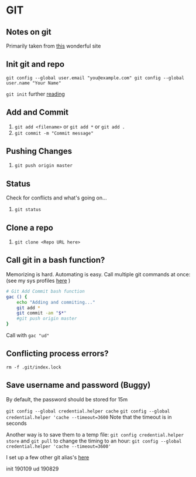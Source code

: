 GIT
=======

Notes on git
---------
Primarily taken from [this](http://rogerdudler.github.io/git-guide/) wonderful site 



Init git and repo
---------
`git config --global user.email "you@example.com"
 git config --global user.name "Your Name"`

`git init`
further [reading](https://help.github.com/en/articles/adding-an-existing-project-to-github-using-the-command-line)



Add and Commit
---------
1. `git add <filename>` or `git add *` or `git add .`
2. `git commit -m "Commit message"`



Pushing Changes
---------
1. `git push origin master`



Status
---------
Check for conflicts and what's going on... 
1. `git status`



Clone a repo
---------
1. `git clone <Repo URL here>`



Call git in a bash function? 
---------
Memorizing is hard. Automating is easy. Call multiple git commands at once:
(see my sys profiles [here](https://github.com/kwcooper/sysConfig) )

```bash
# Git Add Commit bash function
gac () { 
	echo "Adding and commiting..."
    git add * 
    git commit -am "$*"
    #git push origin master
}
```

Call with `gac "ud"`  



Conflicting process errors?
---------
`rm -f .git/index.lock`



Save username and password (Buggy)
---------
By default, the password should be stored for 15m

`git config --global credential.helper cache`
`git config --global credential.helper 'cache --timeout=3600`
Note that the timeout is in seconds

Another way is to save them to a temp file:
`git config credential.helper store` and `git pull`
to change the timing to an hour:
`git config --global credential.helper 'cache --timeout=3600'`

I set up a few other git alias's [here](github.com)



init 190109
ud   190829
